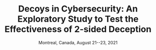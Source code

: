 ---
title: "Decoys in Cybersecurity: An Exploratory Study to Test the Effectiveness of 2-sided Deception"
collection: Workshop
# permalink: /publication/2009-10-01-paper-title-number-1
# excerpt: 'This paper is about the number 1. The number 2 is left for future work.'
date: Montreal, Canada, August 21--23, 2021
venue: 'IJCAI-ACD 2021: IJCAI First International Workshop on Adaptive Cyber Defense'
paperurl: 'https://arxiv.org/pdf/2108.11037.pdf'
---